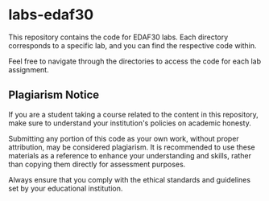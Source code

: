 # labs-edaf30

This repository contains the code for EDAF30 labs. Each directory corresponds to a specific lab, and you can find the respective code within.

Feel free to navigate through the directories to access the code for each lab assignment.

## Plagiarism Notice

If you are a student taking a course related to the content in this repository, make sure to understand your institution's policies on academic honesty.

Submitting any portion of this code as your own work, without proper attribution, may be considered plagiarism. It is recommended to use these materials as a reference to enhance your understanding and skills, rather than copying them directly for assessment purposes.

Always ensure that you comply with the ethical standards and guidelines set by your educational institution.
